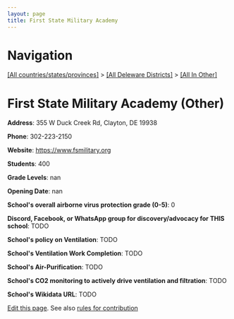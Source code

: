 ```yaml
---
layout: page
title: First State Military Academy
---
```

# Navigation

[[All countries/states/provinces]](../../..) > [[All Deleware Districts]](../..) > [[All In Other]](..)

# First State Military Academy (Other)

**Address**: 355 W Duck Creek Rd, Clayton, DE 19938

**Phone**: 302-223-2150

**Website**: <https://www.fsmilitary.org>

**Students**: 400

**Grade Levels**: nan

**Opening Date**: nan

**School's overall airborne virus protection grade (0-5)**: 0

**Discord, Facebook, or WhatsApp group for discovery/advocacy for THIS school**: TODO

**School's policy on Ventilation**: TODO

**School's Ventilation Work Completion**: TODO

**School's Air-Purification**: TODO

**School's CO2 monitoring to actively drive ventilation and filtration**: TODO

**School's Wikidata URL**: TODO


[Edit this page](https://github.com/ventilate-schools/DE/edit/main/./Other/First_State_Military_Academy.md). See also [rules for contribution](../../../contribution-rules/)